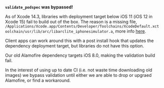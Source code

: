 **`validate_podspec` was bypassed!**

As of Xcode 14.3, libraries with deployment target below iOS 11 (iOS 12 in Xcode 15) fail to build out of the box.
The reason is a missing file, `/Applications/Xcode.app/Contents/Developer/Toolchains/XcodeDefault.xctoolchain/usr/lib/arc/libarclite_iphonesimulator.a`, more info [here](https://stackoverflow.com/questions/75574268/missing-file-libarclite-iphoneos-a-xcode-14-3).

Client apps can work around this with a post install hook that updates the dependency deployment target, but libraries do not have this option.

Our old Alamofire dependency targets iOS 8.0, making the validation build fail.

In the interest of using up to date CI (i.e. not waste time downloading old images) we bypass validation until either we are able to drop or upgraed Alamofire, or find a workaround.
